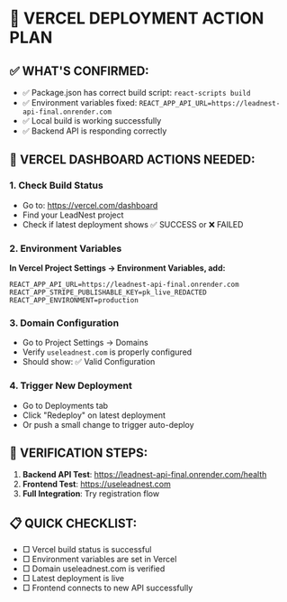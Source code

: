 # 🎯 VERCEL DEPLOYMENT ACTION PLAN

## ✅ WHAT'S CONFIRMED:
- ✅ Package.json has correct build script: `react-scripts build`
- ✅ Environment variables fixed: `REACT_APP_API_URL=https://leadnest-api-final.onrender.com`
- ✅ Local build is working successfully
- ✅ Backend API is responding correctly

## 🔧 VERCEL DASHBOARD ACTIONS NEEDED:

### 1. Check Build Status
- Go to: https://vercel.com/dashboard
- Find your LeadNest project
- Check if latest deployment shows ✅ SUCCESS or ❌ FAILED

### 2. Environment Variables
**In Vercel Project Settings → Environment Variables, add:**
```
REACT_APP_API_URL=https://leadnest-api-final.onrender.com
REACT_APP_STRIPE_PUBLISHABLE_KEY=pk_live_REDACTED  
REACT_APP_ENVIRONMENT=production
```

### 3. Domain Configuration
- Go to Project Settings → Domains
- Verify `useleadnest.com` is properly configured
- Should show: ✅ Valid Configuration

### 4. Trigger New Deployment
- Go to Deployments tab
- Click "Redeploy" on latest deployment
- Or push a small change to trigger auto-deploy

## 🎯 VERIFICATION STEPS:

1. **Backend API Test**: https://leadnest-api-final.onrender.com/health
2. **Frontend Test**: https://useleadnest.com
3. **Full Integration**: Try registration flow

## 📋 QUICK CHECKLIST:
- □ Vercel build status is successful
- □ Environment variables are set in Vercel
- □ Domain useleadnest.com is verified
- □ Latest deployment is live
- □ Frontend connects to new API successfully
